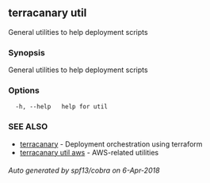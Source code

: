 ## terracanary util

General utilities to help deployment scripts

### Synopsis

General utilities to help deployment scripts

### Options

```
  -h, --help   help for util
```

### SEE ALSO

* [terracanary](../README.md)	 - Deployment orchestration using terraform
* [terracanary util aws](docs/terracanary_util_aws.md)	 - AWS-related utilities

###### Auto generated by spf13/cobra on 6-Apr-2018
